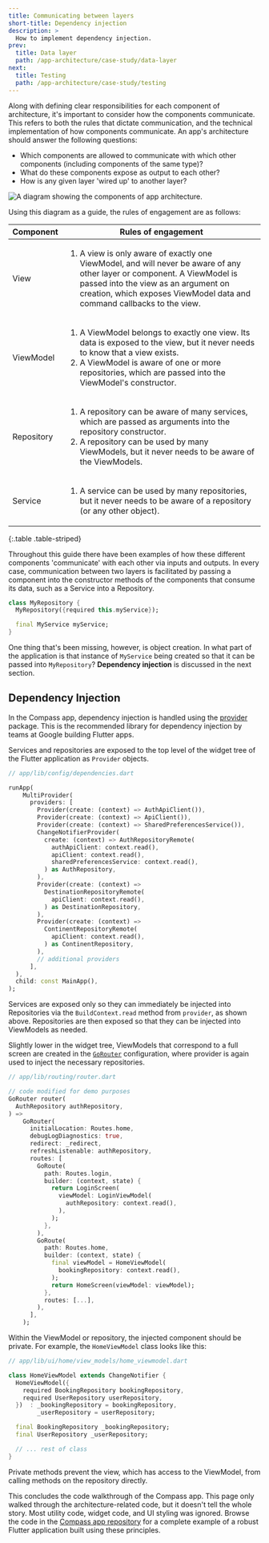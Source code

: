 ```yaml
---
title: Communicating between layers
short-title: Dependency injection
description: >
  How to implement dependency injection.
prev: 
  title: Data layer
  path: /app-architecture/case-study/data-layer
next:
  title: Testing
  path: /app-architecture/case-study/testing
---
```


Along with defining clear responsibilities for each component of architecture,
it's important to consider how the components communicate. 
This refers to both the rules that dictate communication, 
and the technical implementation of how components communicate. 
An app's architecture should answer the following questions:

* Which components are allowed to communicate with which other components
  (including components of the same type)?
* What do these components expose as output to each other?
* How is any given layer 'wired up' to another layer?

<img src='/assets/images/docs/app-architecture/guide/feature-architecture-simplified.png'
alt="A diagram showing the components of app architecture.">

Using this diagram as a guide, the rules of engagement are as follows:

| Component  | Rules of engagement                                                                                                                                                                                                                                        |
|------------|------------------------------------------------------------------------------------------------------------------------------------------------------------------------------------------------------------------------------------------------------------|
| View       | <ol><li> A view is only aware of exactly one ViewModel, and will never be aware of any other layer or component. A ViewModel is passed into the view as an argument on creation, which exposes ViewModel data and command callbacks to the view. </li></ul> |
| ViewModel  | <ol><li>A ViewModel belongs to exactly one view. Its data is exposed to the view, but it never needs to know that a view exists.</li><li>A ViewModel is aware of one or more repositories, which are passed into the ViewModel's constructor.</li></ul>    |
| Repository | <ol><li>A repository can be aware of many services, which are passed as arguments into the repository constructor.</li><li>A repository can be used by many ViewModels, but it never needs to be aware of the ViewModels.</li></ol>                        |
| Service    | <ol><li>A service can be used by many repositories, but it never needs to be aware of a repository (or any other object).</li></ol>                                                                                                                        |

{:.table .table-striped}

Throughout this guide there have been examples of how 
these different components 'communicate' with each other via inputs and outputs. 
In every case, communication between two layers is facilitated by passing 
a component into the constructor methods of the components that 
consume its data, such as a Service into a Repository.

```dart
class MyRepository {
  MyRepository({required this.myService});

  final MyService myService;
}
```

One thing that's been missing, however, is object creation. In what part of the
application is that instance of `MyService` being created so that it can be
passed into `MyRepository`? **Dependency injection** is discussed in
the next section.

## Dependency Injection

In the Compass app, dependency injection is handled using
the [provider](https://pub.dev/packages/provider) package. 
This is the recommended library for dependency injection by 
teams at Google building Flutter apps.

Services and repositories are exposed to the top level of the widget tree of
the Flutter application as `Provider` objects.

```dart
// app/lib/config/dependencies.dart

runApp(
    MultiProvider(
      providers: [
        Provider(create: (context) => AuthApiClient()),
        Provider(create: (context) => ApiClient()),
        Provider(create: (context) => SharedPreferencesService()),
        ChangeNotifierProvider(
          create: (context) => AuthRepositoryRemote(
            authApiClient: context.read(),
            apiClient: context.read(),
            sharedPreferencesService: context.read(),
          ) as AuthRepository,
        ),
        Provider(create: (context) => 
          DestinationRepositoryRemote(
            apiClient: context.read(),
          ) as DestinationRepository,
        ),
        Provider(create: (context) => 
          ContinentRepositoryRemote(
            apiClient: context.read(),
          ) as ContinentRepository,
        ),
        // additional providers
      ],
  ),
  child: const MainApp(),
);
```

Services are exposed only so they can immediately be 
injected into Repositories via the `BuildContext.read` method from `provider`, 
as shown above. Repositories are then exposed so that they 
can be injected into ViewModels as needed.

Slightly lower in the widget tree, 
ViewModels that correspond to a full screen are created in 
the [`GoRouter`][] configuration, 
where provider is again used to inject the necessary repositories.

```dart
// app/lib/routing/router.dart

// code modified for demo purposes
GoRouter router(
  AuthRepository authRepository,
) =>
    GoRouter(
      initialLocation: Routes.home,
      debugLogDiagnostics: true,
      redirect: _redirect,
      refreshListenable: authRepository,
      routes: [
        GoRoute(
          path: Routes.login,
          builder: (context, state) {
            return LoginScreen(
              viewModel: LoginViewModel(
                authRepository: context.read(),
              ),
            );
          },
        ),
        GoRoute(
          path: Routes.home,
          builder: (context, state) {
            final viewModel = HomeViewModel(
              bookingRepository: context.read(),
            );
            return HomeScreen(viewModel: viewModel);
          },
          routes: [...],
        ),
      ],
    );

```

Within the ViewModel or repository, the injected component should be private.
For example, the `HomeViewModel` class looks like this:

```dart
// app/lib/ui/home/view_models/home_viewmodel.dart

class HomeViewModel extends ChangeNotifier {
  HomeViewModel({
    required BookingRepository bookingRepository,
    required UserRepository userRepository,
  })  : _bookingRepository = bookingRepository,
        _userRepository = userRepository;

  final BookingRepository _bookingRepository;
  final UserRepository _userRepository;

  // ... rest of class
}

```

Private methods prevent the view, which has access to the ViewModel, from
calling methods on the repository directly.

This concludes the code walkthrough of the Compass app. This page only walked
through the architecture-related code, but it doesn't tell the whole story. Most
utility code, widget code, and UI styling was ignored. Browse the code in
the [Compass app repository](https://github.com/flutter/samples/) for a complete
example of a robust Flutter application built using these principles.

[provider]: https://pub.dev/packages/provider
[`GoRouter`]: https://pub.dev/packages/go_router
[Compass app repository]: https://github.com/flutter/samples/tree/main/compass_app
